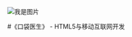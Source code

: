 ﻿![我是图片](https://github.com/edu2act/project-training-2015/blob/master/image/logo.png?raw=true)

#《口袋医生》 - HTML5与移动互联网开发



